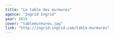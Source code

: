 ```yaml
---
title: "La table des murmures"
agence: "Ingrid Ingrid"
year: 2019
cover: "tablemurmures.jpg"
link: "http://ingrid-ingrid.com/table-murmures"
---
```

